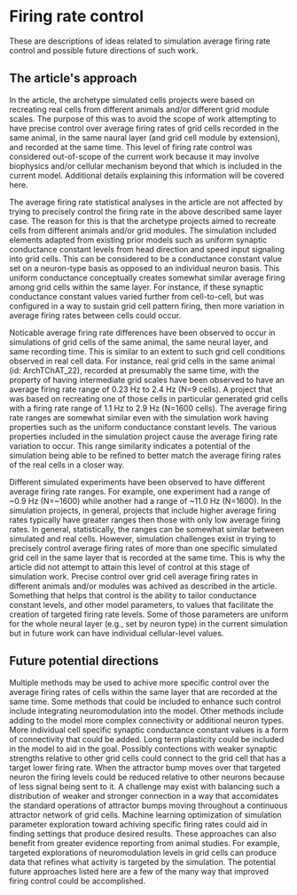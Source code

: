 Firing rate control
===================

These are descriptions of ideas related to simulation average firing rate control and possible future directions of such work.

## The article's approach

In the article, the archetype simulated cells projects were based on recreating real cells from different animals and/or different grid module scales. The purpose of this was to avoid the scope of work attempting to have precise control over average firing rates of grid cells recorded in the same animal, in the same naural layer (and grid cell module by extension), and recorded at the same time. This level of firing rate control was considered out-of-scope of the current work because it may involve biophysics and/or cellular mechanism beyond that which is included in the current model. Additional details explaining this information will be covered here.

The average firing rate statistical analyses in the article are not affected by trying to precisely control the firing rate in the above described same layer case. The reason for this is that the archetype projects aimed to recreate cells from different animals and/or grid modules. The simulation included elements adapted from existing prior models such as uniform synaptic conductance constant levels from head direction and speed input signaling into grid cells. This can be considered to be a conductance constant value set on a neuron-type basis as opposed to an individual neuron basis. This uniform conductance conceptually creates somewhat similar average firing among grid cells within the same layer. For instance, if these synaptic conductance constant values varied further from cell-to-cell, but was configured in a way to sustain grid cell pattern firing, then more variation in average firing rates between cells could occur.

Noticable average firing rate differences have been observed to occur in simulations of grid cells of the same animal, the same neural layer, and same recording time. This is similar to an extent to such grid cell conditions observed in real cell data. For instance, real grid cells in the same animal (id: ArchTChAT_22), recorded at presumably the same time, with the property of having intermediate grid scales have been observed to have an average firing rate range of 0.23 Hz to 2.4 Hz (N=9 cells). A project that was based on recreating one of those cells in particular generated grid cells with a firing rate range of 1.1 Hz to 2.9 Hz (N=1600 cells). The average firing rate ranges are somewhat similar even with the simulation work having properties such as the uniform conductance constant levels. The various properties included in the simulation project cause the average firing rate variation to occur. This range similarity indicates a potential of the simulation being able to be refined to better match the average firing rates of the real cells in a closer way.

Different simulated experiments have been observed to have different average firing rate ranges. For example, one experiment had a range of ~0.9 Hz (N=~1600) while another had a range of ~11.0 Hz (N=1600). In the simulation projects, in general, projects that include higher average firing rates typically have greater ranges then those with only low average firing rates. In general, statistically, the ranges can be somewhat similar between simulated and real cells. However, simulation challenges exist in trying to precisely control average firing rates of more than one specific simulated grid cell in the same layer that is recorded at the same time. This is why the article did not attempt to attain this level of control at this stage of simulation work. Precise control over grid cell average firing rates in different animals and/or modules was achived as described in the article. Something that helps that control is the ability to tailor conductance constant levels, and other model parameters, to values that facilitate the creation of targeted firing rate levels. Some of those parameters are uniform for the whole neural layer (e.g., set by neuron type) in the current simulation but in future work can have individual cellular-level values.

## Future potential directions

Multiple methods may be used to achive more specific control over the average firing rates of cells within the same layer that are recorded at the same time. Some methods that could be included to enhance such control include integrating neuromodulation into the model. Other methods include adding to the model more complex connectivity or additional neuron types. More individual cell specific synaptic conductance constant values is a form of connectivity that could be added. Long term plasticity could be included in the model to aid in the goal. Possibly contections with weaker synaptic strengths relative to other grid cells could connect to the grid cell that has a target lower firing rate. When the attractor bump moves over that targeted neuron the firing levels could be reduced relative to other neurons because of less signal being sent to it. A challenge may exist with balancing such a distribution of weaker and stronger connection in a way that accomidates the standard operations of attractor bumps moving throughout a continuous attractor network of grid cells. Machine learning optimization of simulation parameter exploration toward achiving specific firing rates could aid in finding settings that produce desired results. These approaches can also benefit from greater evidence reporting from animal studies. For example, targeted explorations of neuromodulation levels in grid cells can produce data that refines what activity is targeted by the simulation. The potential future approaches listed here are a few of the many way that improved firing control could be accomplished.